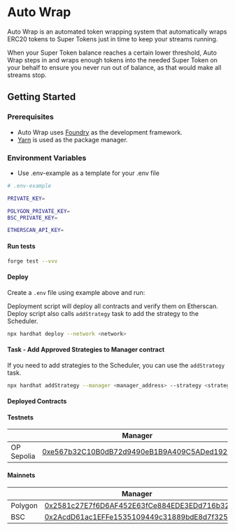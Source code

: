 # Auto Wrap

Auto Wrap is an automated token wrapping system that automatically wraps ERC20 tokens to Super Tokens just in time to keep your streams running.

When your Super Token balance reaches a certain lower threshold, Auto Wrap steps in and wraps enough tokens into the needed Super Token on your behalf to ensure you never run out of balance, as that would make all streams stop.

## Getting Started

### Prerequisites

- Auto Wrap uses [Foundry](https://github.com/gakonst/foundry#installation) as the development framework.
- [Yarn](https://github.com/yarnpkg/yarn) is used as the package manager.

### Environment Variables

- Use .env-example as a template for your .env file

```bash
# .env-example

PRIVATE_KEY=

POLYGON_PRIVATE_KEY=
BSC_PRIVATE_KEY=

ETHERSCAN_API_KEY=
```

#### Run tests

```bash
forge test --vvv
```

#### Deploy

Create a `.env` file using example above and run:

Deployment script will deploy all contracts and verify them on Etherscan.
Deploy script also calls `addStrategy` task to add the strategy to the Scheduler.

```bash
npx hardhat deploy --network <network>
```

#### Task - Add Approved Strategies to Manager contract

If you need to add strategies to the Scheduler, you can use the `addStrategy` task.

```bash
npx hardhat addStrategy --manager <manager_address> --strategy <strategy_address> --network <network>
```


#### Deployed Contracts

#### Testnets
|          | Manager                                                                                                                              | WrapStrategy                                                                                                                         |
|----------|--------------------------------------------------------------------------------------------------------------------------------------|--------------------------------------------------------------------------------------------------------------------------------------|
| OP Sepolia   | [0xe567b32C10B0dB72d9490eB1B9A409C5ADed192C](https://sepolia-optimism.etherscan.io/address/0xe567b32C10B0dB72d9490eB1B9A409C5ADed192C) | [0xf232f1fd34CE12e24F4391865c2D6E374D2C34d9](https://sepolia-optimism.etherscan.io/address/0xf232f1fd34CE12e24F4391865c2D6E374D2C34d9) |

#### Mainnets

|         | Manager                                                                                                                        | WrapStrategy                                                                                                                  |
|---------|--------------------------------------------------------------------------------------------------------------------------------|-------------------------------------------------------------------------------------------------------------------------------|
| Polygon | [0x2581c27E7f6D6AF452E63fCe884EDE3EDd716b32](https://polygonscan.com/address/0x2581c27E7f6D6AF452E63fCe884EDE3EDd716b32#code)  | [0xb4afa36BAd8c76976Dc77a21c9Ad711EF720eE4b](https://polygonscan.com/address/0xb4afa36BAd8c76976Dc77a21c9Ad711EF720eE4b#code) |
| BSC     | [0x2AcdD61ac1EFFe1535109449c31889bdE8d7f325](https://bscscan.com/address/0x2AcdD61ac1EFFe1535109449c31889bdE8d7f325#code)      | [0x9e308cb079ae130790F604b1030cDf386670f199](https://bscscan.com/address/0x9e308cb079ae130790F604b1030cDf386670f199#code)     |

